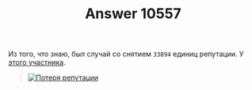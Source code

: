﻿---
title: "Answer 10557"
se.owner.user_id: 15479
se.owner.display_name: "Suvitruf - Andrei Apanasik"
se.owner.link: "https://ru.meta.stackoverflow.com/users/15479/suvitruf-andrei-apanasik"
se.answer_id: 10557
se.question_id: 10556
se.post_type: answer
se.score: 19
se.is_accepted: True
---
<p>Из того, что знаю, был случай со снятием <code>33894</code> единиц репутации. У <a href="https://math.stackexchange.com/users/9003/amwhy?tab=reputation&amp;sort=post&amp;page=48">этого участника</a>.</p>
<blockquote>
<p><a href="https://i.stack.imgur.com/0BQOj.png" rel="nofollow noreferrer"><img src="https://i.stack.imgur.com/0BQOj.png" alt="Потеря репутации" /></a></p>
</blockquote>

